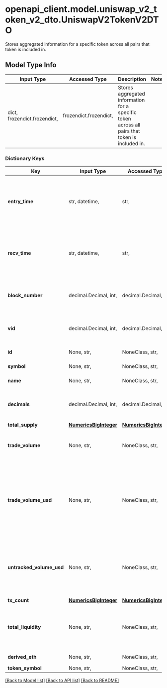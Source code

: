 # openapi_client.model.uniswap_v2_token_v2_dto.UniswapV2TokenV2DTO

Stores aggregated information for a specific token across all pairs that token is included in.

## Model Type Info
Input Type | Accessed Type | Description | Notes
------------ | ------------- | ------------- | -------------
dict, frozendict.frozendict,  | frozendict.frozendict,  | Stores aggregated information for a specific token across all pairs that token is included in. | 

### Dictionary Keys
Key | Input Type | Accessed Type | Description | Notes
------------ | ------------- | ------------- | ------------- | -------------
**entry_time** | str, datetime,  | str,  |  | [optional] value must conform to RFC-3339 date-time
**recv_time** | str, datetime,  | str,  |  | [optional] value must conform to RFC-3339 date-time
**block_number** | decimal.Decimal, int,  | decimal.Decimal,  | Number of block in which entity was recorded. | [optional] value must be a 64 bit integer
**vid** | decimal.Decimal, int,  | decimal.Decimal,  |  | [optional] value must be a 64 bit integer
**id** | None, str,  | NoneClass, str,  | Token address. | [optional] 
**symbol** | None, str,  | NoneClass, str,  | Token symbol. | [optional] 
**name** | None, str,  | NoneClass, str,  | Token name. | [optional] 
**decimals** | decimal.Decimal, int,  | decimal.Decimal,  | Token decimals. | [optional] value must be a 32 bit integer
**total_supply** | [**NumericsBigInteger**](NumericsBigInteger.md) | [**NumericsBigInteger**](NumericsBigInteger.md) |  | [optional] 
**trade_volume** | None, str,  | NoneClass, str,  | Amount of token traded all time across all pairs. | [optional] 
**trade_volume_usd** | None, str,  | NoneClass, str,  | Amount of token in USD traded all time across pairs (only for tokens with liquidity above minimum threshold). | [optional] 
**untracked_volume_usd** | None, str,  | NoneClass, str,  | Amount of token in USD traded all time across pairs (no minimum liquidity threshold). | [optional] 
**tx_count** | [**NumericsBigInteger**](NumericsBigInteger.md) | [**NumericsBigInteger**](NumericsBigInteger.md) |  | [optional] 
**total_liquidity** | None, str,  | NoneClass, str,  | Total amount of token provided as liquidity across all pairs. | [optional] 
**derived_eth** | None, str,  | NoneClass, str,  | ETH per token. | [optional] 
**token_symbol** | None, str,  | NoneClass, str,  |  | [optional] 

[[Back to Model list]](../../README.md#documentation-for-models) [[Back to API list]](../../README.md#documentation-for-api-endpoints) [[Back to README]](../../README.md)

